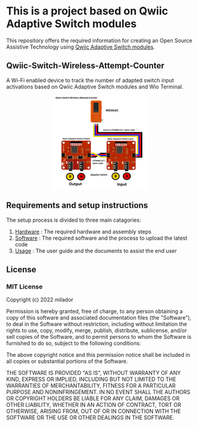 # This is a project based on Qwiic Adaptive Switch modules
This repository offers the required information for creating an Open Source Assistive Technology using [Qwiic Adaptive Switch modules](https://github.com/milador/Qwiic-Adaptive-Switch).

##  Qwiic-Switch-Wireless-Attempt-Counter

A Wi-Fi enabled device to track the number of adapted switch input activations based on Qwiic Adaptive Switch modules and Wio Terminal.

<p align="center">
<img align="center" src="./Resources/Images/Qwiic_Switch_Wireless_Attempt_Counter.png" width="50%" height="50%" alt="Setup Diagram"/>
</p>

## Requirements and setup instructions 
The setup process is divided to three main catagories:

  1. [Hardware](./Hardware/) : The required hardware and assembly steps
  2. [Software](./Software/) : The required software and the process to upload the latest code
  3. [Usage](./Usage/) : The user guide and the documents to assist the end user


## License

### MIT License

Copyright (c) 2022 milador

Permission is hereby granted, free of charge, to any person obtaining a copy of this software and associated documentation files (the "Software"), to deal in the Software without restriction, including without limitation the rights to use, copy, modify, merge, publish, distribute, sublicense, and/or sell copies of the Software, and to permit persons to whom the Software is furnished to do so, subject to the following conditions:

The above copyright notice and this permission notice shall be included in all copies or substantial portions of the Software.

THE SOFTWARE IS PROVIDED "AS IS", WITHOUT WARRANTY OF ANY KIND, EXPRESS OR IMPLIED, INCLUDING BUT NOT LIMITED TO THE WARRANTIES OF MERCHANTABILITY, FITNESS FOR A PARTICULAR PURPOSE AND NONINFRINGEMENT. IN NO EVENT SHALL THE AUTHORS OR COPYRIGHT HOLDERS BE LIABLE FOR ANY CLAIM, DAMAGES OR OTHER LIABILITY, WHETHER IN AN ACTION OF CONTRACT, TORT OR OTHERWISE, ARISING FROM, OUT OF OR IN CONNECTION WITH THE SOFTWARE OR THE USE OR OTHER DEALINGS IN THE SOFTWARE.

